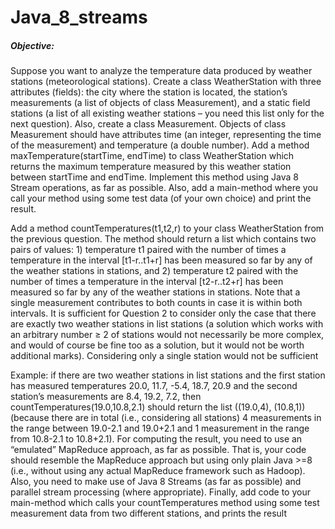 # Java_8_streams
##### Objective:

Suppose you want to analyze the temperature data produced by weather stations (meteorological 
stations). 
Create a class WeatherStation with three attributes (fields): the city where the station is located, the 
station’s measurements (a list of objects of class Measurement), and a static field stations (a list of all 
existing weather stations – you need this list only for the next question). Also, create a class 
Measurement. Objects of class Measurement should have attributes time (an integer, representing the 
time of the measurement) and temperature (a double number).
Add a method maxTemperature(startTime, endTime) to class WeatherStation which returns the 
maximum temperature measured by this weather station between startTime and endTime.
Implement this method using Java 8 Stream operations, as far as possible. Also, add a main-method 
where you call your method using some test data (of your own choice) and print the result.

Add a method countTemperatures(t1,t2,r) to your class WeatherStation from the previous 
question. The method should return a list which contains two pairs of values: 1) temperature t1 paired 
with the number of times a temperature in the interval [t1-r..t1+r] has been measured so far by any 
of the weather stations in stations, and 2) temperature t2 paired with the number of times a 
temperature in the interval [t2-r..t2+r] has been measured so far by any of the weather stations in 
stations. Note that a single measurement contributes to both counts in case it is within both intervals.
It is sufficient for Question 2 to consider only the case that there are exactly two weather stations in list 
stations (a solution which works with an arbitrary number ≥ 2 of stations would not necessarily be more 
complex, and would of course be fine too as a solution, but it would not be worth additional marks). 
Considering only a single station would not be sufficient

Example: if there are two weather stations in list stations and the first station has measured 
temperatures 20.0, 11.7, -5.4, 18.7, 20.9 and the second station’s measurements are 8.4, 19.2, 7.2, then 
countTemperatures(19.0,10.8,2.1) should return the list ((19.0,4), (10.8,1)) (because there are in 
total (i.e., considering all stations) 4 measurements in the range between 19.0-2.1 and 19.0+2.1 and 1 
measurement in the range from 10.8-2.1 to 10.8+2.1).
For computing the result, you need to use an “emulated” MapReduce approach, as far as possible. That 
is, your code should resemble the MapReduce approach but using only plain Java >=8 (i.e., without using 
any actual MapReduce framework such as Hadoop). Also, you need to make use of Java 8 Streams (as far 
as possible) and parallel stream processing (where appropriate).
Finally, add code to your main-method which calls your countTemperatures method using some test 
measurement data from two different stations, and prints the result
